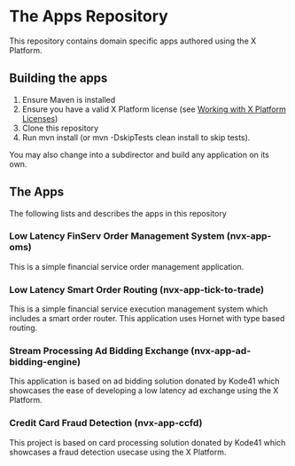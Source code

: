 # The Apps Repository

This repository contains domain specific apps authored using the X Platform.

## Building the apps
1. Ensure Maven is installed
2. Ensure you have a valid X Platform license (see [Working with X Platform Licenses](https://docs.neeveresearch.com/display/TALONDOC/Working+with+X+Platform+Licenses))
2. Clone this repository
3. Run mvn install (or mvn -DskipTests clean install to skip tests). 

You may also change into a subdirector and build any application on its own. 

## The Apps
The following lists and describes the apps in this repository

### Low Latency FinServ Order Management System (nvx-app-oms)
This is a simple financial service order management application. 

### Low Latency Smart Order Routing (nvx-app-tick-to-trade)
This is a simple financial service execution management system which includes a smart order router. This application uses Hornet with type based routing.

### Stream Processing Ad Bidding Exchange (nvx-app-ad-bidding-engine)
This application is based on ad bidding solution donated by Kode41 which showcases the ease of developing a low latency ad exchange using the X Platform.

### Credit Card Fraud Detection (nvx-app-ccfd)
This project is based on card processing solution donated by Kode41 which showcases a fraud detection usecase using the X Platform. 
